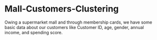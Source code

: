 # Mall-Customers-Clustering
Owing a supermarket mall and through membership cards, we have some basic data about our customers like Customer ID, age, gender, annual income, and spending score. 

